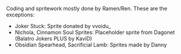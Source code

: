Coding and spritework mostly done by Ramen/Ren. These are the exceptions:
- Joker Stuck: Sprite donated by vvoidu_
- Nichola, Cinnamon Soul Sprites: Placeholder sprite from Dagonet (Balatro Jokers PLUS by KaviD)
- Obsidian Spearhead, Sacrificial Lamb: Sprites made by Danny
